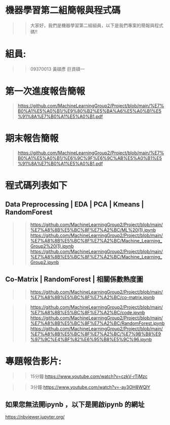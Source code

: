# 機器學習第二組簡報與程式碼
>> 大家好，我們是機器學習第二組組員，以下是我們專案的簡報與程式碼!!

# 組員:
>> 09370013 黃碩彥 巨資碩一
>> 
# 第一次進度報告簡報
>https://github.com/MachineLearningGroup2/Project/blob/main/%E7%B0%A1%E5%A0%B1/%E9%80%B2%E5%BA%A6%E5%A0%B1%E5%91%8A%E7%B0%A1%E5%A0%B1.pdf
# 期末報告簡報
>https://github.com/MachineLearningGroup2/Project/blob/main/%E7%B0%A1%E5%A0%B1/%E6%9C%9F%E6%9C%AB%E5%A0%B1%E5%91%8A%E7%B0%A1%E5%A0%B1.pdf

# 程式碼列表如下
## Data Preprocessing | EDA | PCA | Kmeans | RandomForest 
>>https://github.com/MachineLearningGroup2/Project/blob/main/%E7%A8%8B%E5%BC%8F%E7%A2%BC/ML%20(1).ipynb
>>https://github.com/MachineLearningGroup2/Project/blob/main/%E7%A8%8B%E5%BC%8F%E7%A2%BC/Machine_Learning_Group2%20(1).ipynb
>>https://github.com/MachineLearningGroup2/Project/blob/main/%E7%A8%8B%E5%BC%8F%E7%A2%BC/Machine_Learning_Group2.ipynb
## Co-Matrix | RandomForest | 相關係數熱度圖
>>https://github.com/MachineLearningGroup2/Project/blob/main/%E7%A8%8B%E5%BC%8F%E7%A2%BC/co-matrix.ipynb

>>https://github.com/MachineLearningGroup2/Project/blob/main/%E7%A8%8B%E5%BC%8F%E7%A2%BC/code.ipynb
>>https://github.com/MachineLearningGroup2/Project/blob/main/%E7%A8%8B%E5%BC%8F%E7%A2%BC/RandomForest.ipynb
>>https://github.com/MachineLearningGroup2/Project/blob/main/%E7%A8%8B%E5%BC%8F%E7%A2%BC/%E7%9B%B8%E9%97%9C%E4%BF%82%E6%95%B8%E5%9C%96.ipynb


# 專題報告影片:
>>15分鐘:https://www.youtube.com/watch?v=czkV-rTjMzc

>>3分鐘:https://www.youtube.com/watch?v=-ay3OH8WQlY




## 如果您無法開ipynb ，以下是開啟ipynb 的網址
https://nbviewer.jupyter.org/
